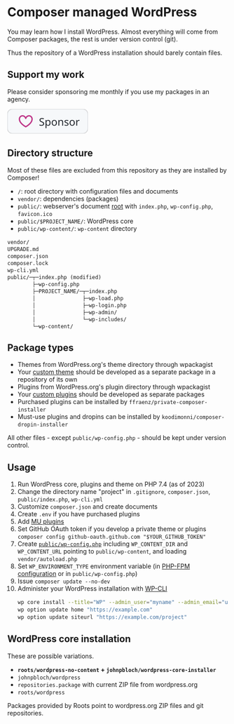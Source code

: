 # Composer managed WordPress

You may learn how I install WordPress.
Almost everything will come from Composer packages, the rest is under version control (git).

Thus the repository of a WordPress installation should barely contain files.

## Support my work

Please consider sponsoring me monthly if you use my packages in an agency.

[![Sponsor](https://github.com/szepeviktor/.github/raw/master/.github/assets/github-like-sponsor-button.svg)](https://github.com/sponsors/szepeviktor)

## Directory structure

Most of these files are excluded from this repository as they are installed by Composer!

- `/`: root directory with configuration files and documents
- `vendor/`: dependencies (packages)
- `public/`: webserver's document [root](https://github.com/szepeviktor/RootFiles) with `index.php`, `wp-config.php`, `favicon.ico`
- `public/$PROJECT_NAME/`: WordPress core
- `public/wp-content/`: `wp-content` directory

```
vendor/
UPGRADE.md
composer.json
composer.lock
wp-cli.yml
public/─┬─index.php (modified)
        ├─wp-config.php
        ├─PROJECT_NAME/─┬─index.php
        │               ├─wp-load.php
        │               ├─wp-login.php
        │               ├─wp-admin/
        │               └─wp-includes/
        └─wp-content/
```

## Package types

- Themes from WordPress.org's theme directory through wpackagist
- Your [custom theme](https://github.com/timber/starter-theme/tree/2.x) should be developed as a separate package in a repository of its own
- Plugins from WordPress.org's plugin directory through wpackagist
- Your [custom plugins](https://github.com/szepeviktor/starter-plugin) should be developed as separate packages
- Purchased plugins can be installed by `ffraenz/private-composer-installer`
- Must-use plugins and dropins can be installed by `koodimonni/composer-dropin-installer`

All other files - except `public/wp-config.php` - should be kept under version control.

## Usage

1.  Run WordPress core, plugins and theme on PHP 7.4 (as of 2023)
1.  Change the directory name "project" in `.gitignore`, `composer.json`, `public/index.php`, `wp-cli.yml`
1.  Customize `composer.json` and create documents
1.  Create `.env` if you have purchased plugins
1.  Add [MU plugins](https://github.com/szepeviktor/wordpress-website-lifecycle/tree/master/mu-plugins)
1.  Set GitHub OAuth token if you develop a private theme or plugins
    `composer config github-oauth.github.com "$YOUR_GITHUB_TOKEN"`
1.  Create [`public/wp-config.php`](https://github.com/szepeviktor/wordpress-website-lifecycle/blob/master/wp-config/wp-config.php)
    including  `WP_CONTENT_DIR` and `WP_CONTENT_URL` pointing to `public/wp-content`, and loading `vendor/autoload.php`
1.  Set `WP_ENVIRONMENT_TYPE` environment variable
    (in [PHP-FPM configuration](https://github.com/szepeviktor/debian-server-tools/blob/master/webserver/phpfpm-pools/Skeleton-pool.conf)
    or in `public/wp-config.php`)
1.  Issue `composer update --no-dev`
1.  Administer your WordPress installation with [WP-CLI](https://make.wordpress.org/cli/handbook/guides/installing/)
    ```bash
    wp core install --title="WP" --admin_user="myname" --admin_email="user@example.com" --admin_password="12345"
    wp option update home "https://example.com"
    wp option update siteurl "https://example.com/project"
    ```

## WordPress core installation

These are possible variations.

- **`roots/wordpress-no-content` + `johnpbloch/wordpress-core-installer`**
- `johnpbloch/wordpress`
- `repositories.package` with current ZIP file from wordpress.org
- `roots/wordpress`

Packages provided by Roots point to wordpress.org ZIP files and git repositories.
